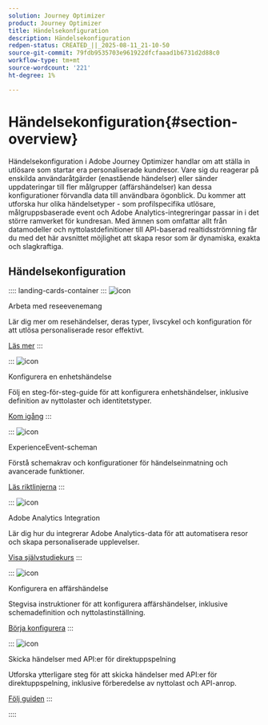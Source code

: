 ```yaml
---
solution: Journey Optimizer
product: Journey Optimizer
title: Händelsekonfiguration
description: Händelsekonfiguration
redpen-status: CREATED_||_2025-08-11_21-10-50
source-git-commit: 79fdb9535703e961922dfcfaaad1b6731d2d88c0
workflow-type: tm+mt
source-wordcount: '221'
ht-degree: 1%

---
```



# Händelsekonfiguration{#section-overview}

Händelsekonfiguration i Adobe Journey Optimizer handlar om att ställa in utlösare som startar era personaliserade kundresor. Vare sig du reagerar på enskilda användaråtgärder (enastående händelser) eller sänder uppdateringar till fler målgrupper (affärshändelser) kan dessa konfigurationer förvandla data till användbara ögonblick. Du kommer att utforska hur olika händelsetyper - som profilspecifika utlösare, målgruppsbaserade event och Adobe Analytics-integreringar passar in i det större ramverket för kundresan. Med ämnen som omfattar allt från datamodeller och nyttolastdefinitioner till API-baserad realtidsströmning får du med det här avsnittet möjlighet att skapa resor som är dynamiska, exakta och slagkraftiga.

## Händelsekonfiguration

:::: landing-cards-container
:::
![icon](https://cdn.experienceleague.adobe.com/icons/book.svg?lang=sv-SE)

Arbeta med reseevenemang

Lär dig mer om resehändelser, deras typer, livscykel och konfiguration för att utlösa personaliserade resor effektivt.

[Läs mer](../using/event/about-events.md)
:::

:::
![icon](https://cdn.experienceleague.adobe.com/icons/circle-play.svg?lang=sv-SE)

Konfigurera en enhetshändelse

Följ en steg-för-steg-guide för att konfigurera enhetshändelser, inklusive definition av nyttolaster och identitetstyper.

[Kom igång](../using/event/about-creating.md)
:::

:::
![icon](https://cdn.experienceleague.adobe.com/icons/code-branch.svg?lang=sv-SE)

ExperienceEvent-scheman

Förstå schemakrav och konfigurationer för händelseinmatning och avancerade funktioner.

[Läs riktlinjerna](../using/event/experience-event-schema.md)
:::

:::
![icon](https://cdn.experienceleague.adobe.com/icons/chart-line.svg?lang=sv-SE)

Adobe Analytics Integration

Lär dig hur du integrerar Adobe Analytics-data för att automatisera resor och skapa personaliserade upplevelser.

[Visa självstudiekurs](../using/event/about-analytics.md)
:::

:::
![icon](https://cdn.experienceleague.adobe.com/icons/list-check.svg?lang=sv-SE)

Konfigurera en affärshändelse

Stegvisa instruktioner för att konfigurera affärshändelser, inklusive schemadefinition och nyttolastinställning.

[Börja konfigurera](../using/event/about-creating-business.md)
:::

:::
![icon](https://cdn.experienceleague.adobe.com/icons/gear.svg?lang=sv-SE)

Skicka händelser med API:er för direktuppspelning

Utforska ytterligare steg för att skicka händelser med API:er för direktuppspelning, inklusive förberedelse av nyttolast och API-anrop.

[Följ guiden](../using/event/additional-steps-to-send-events-to-journey.md)
:::

::::
